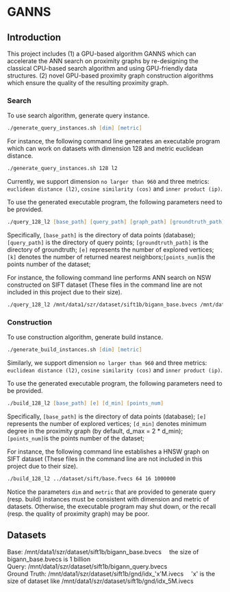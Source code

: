 # GANNS
## Introduction
This project includes (1) a GPU-based algorithm GANNS which can accelerate 
the ANN search on proximity graphs by re-designing the classical CPU-based search algorithm 
and using GPU-friendly data structures. 
(2) novel GPU-based proximity graph construction algorithms which ensure the quality of the resulting proximity graph.



### Search
To use search algorithm, generate query instance.
```zsh
./generate_query_instances.sh [dim] [metric]
```
For instance, the following command line generates an executable program which can work on datasets with dimension 128 and metric euclidean distance. 
```zsh
./generate_query_instances.sh 128 l2
```
Currently, we support dimension ```no larger than 960``` and three metrics: ```euclidean distance (l2)```, ```cosine similarity (cos)``` and ```inner product (ip)```.

To use the generated executable program, the following parameters need to be provided.
```zsh
./query_128_l2 [base_path] [query_path] [graph_path] [groundtruth_path] [e] [k] [points_num]
```
Specifically, ```[base_path]``` is the directory of data points (database); ```[query_path]``` is the directory of query points; 
```[groundtruth_path]``` is the directory of groundtruth; ```[e]``` represents the number of explored vertices; ```[k]``` denotes the number of returned nearest neighbors;```[points_num]```is the points number of the dataset; 

For instance, the following command line performs ANN search on NSW constructed on SIFT dataset 
(These files in the command line are not included in this project due to their size).
```zsh
./query_128_l2 /mnt/data1/szr/dataset/sift1b/bigann_base.bvecs /mnt/data1/szr/dataset/sift1b/bigann_query.bvecs /home/ErHa/GANNS_Res/bigann_base.bvecs_64_32_1M.nsw /mnt/data1/szr/dataset/sift1b/gnd/idx_1M.ivecs 64 10 1000000
```

### Construction
To use construction algorithm, generate build instance.
```zsh
./generate_build_instances.sh [dim] [metric]
```
Similarly, we support dimension ```no larger than 960``` and three metrics: ```euclidean distance (l2)```, ```cosine similarity (cos)``` and ```inner product (ip)```.

To use the generated executable program, the following parameters need to be provided.
```zsh
./build_128_l2 [base_path] [e] [d_min] [points_num]
```
Specifically, ```[base_path]``` is the directory of data points (database);  ```[e]``` represents the number of explored vertices; ```[d_min]``` denotes minimum degree in the proximity graph (by default, d_max = 2 * d_min);```[points_num]```is the points number of the dataset;

For instance, the following command line establishes a HNSW graph on SIFT dataset 
(These files in the command line are not included in this project due to their size).
```zsh
./build_128_l2 ../dataset/sift/base.fvecs 64 16 1000000
```
Notice the parameters ```dim``` and ```metric``` that are provided to generate query (resp. build) instances must be consistent with dimension and metric of datasets. 
Otherwise, the executable program may shut down, or the recall (resp. the quality of proximity graph) may be poor.

## Datasets
Base: /mnt/data1/szr/dataset/sift1b/bigann_base.bvecs          &emsp;the size of bigann_base.bvecs is 1 billion\
Query: /mnt/data1/szr/dataset/sift1b/bigann_query.bvecs\
Ground Truth: /mnt/data1/szr/dataset/sift1b/gnd/idx_'x'M.ivecs  &emsp;'x' is the size of dataset like /mnt/data1/szr/dataset/sift1b/gnd/idx_5M.ivecs
